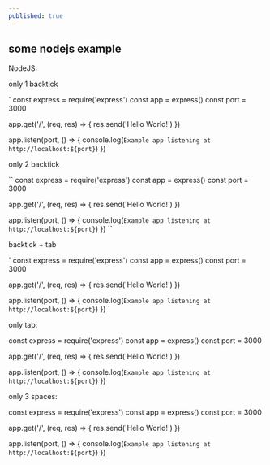 ```yaml
---
published: true
---
```

## some nodejs example
NodeJS:

only 1 backtick

`
const express = require('express')
const app = express()
const port = 3000

app.get('/', (req, res) => {
  res.send('Hello World!')
})

app.listen(port, () => {
  console.log(`Example app listening at http://localhost:${port}`)
})
`


only 2 backtick

``
const express = require('express')
const app = express()
const port = 3000

app.get('/', (req, res) => {
  res.send('Hello World!')
})

app.listen(port, () => {
  console.log(`Example app listening at http://localhost:${port}`)
})
``



backtick + tab


`
  const express = require('express')
  const app = express()
  const port = 3000

  app.get('/', (req, res) => {
    res.send('Hello World!')
  })

  app.listen(port, () => {
    console.log(`Example app listening at http://localhost:${port}`)
  })
`


only tab:


  const express = require('express')
  const app = express()
  const port = 3000

  app.get('/', (req, res) => {
    res.send('Hello World!')
  })

  app.listen(port, () => {
    console.log(`Example app listening at http://localhost:${port}`)
  })




only 3 spaces:


   const express = require('express')
   const app = express()
   const port = 3000
   
   app.get('/', (req, res) => {
      res.send('Hello World!')
   })

   app.listen(port, () => {
      console.log(`Example app listening at http://localhost:${port}`)
   })